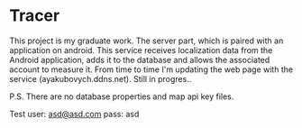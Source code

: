 # Tracer
This project is my graduate work.
The server part, which is paired with an application on android.
This service receives localization data from the Android application, 
adds it to the database and allows the associated account to measure it.
From time to time I'm updating the web page with the service (ayakubovych.ddns.net).
Still in progres..


P.S. There are no database properties and map api key files.


Test user:
asd@asd.com
pass: asd
